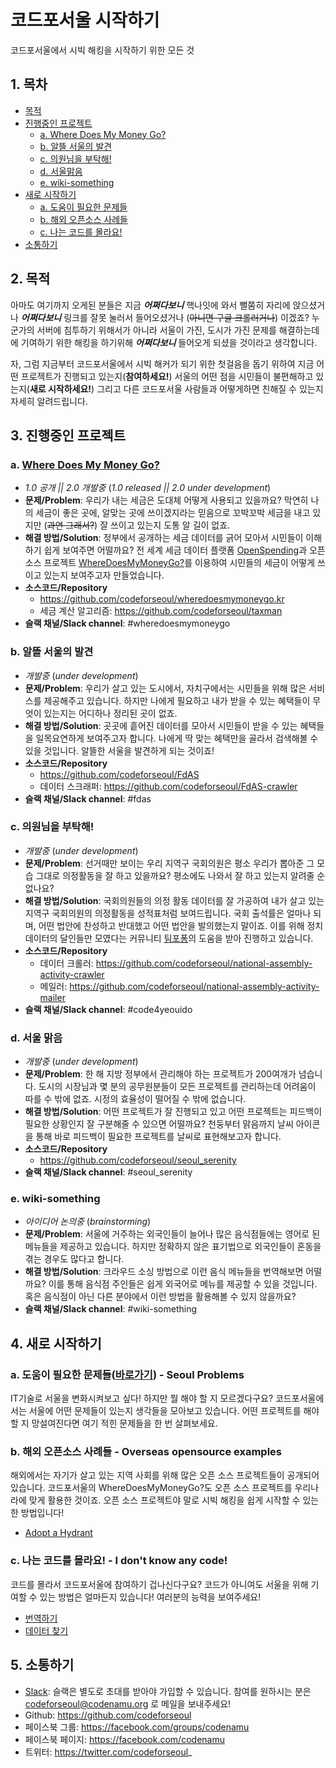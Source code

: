 코드포서울 시작하기
=================
코드포서울에서 시빅 해킹을 시작하기 위한 모든 것

## 1. 목차
  * [목적](#2-목적)
  * [진행중인 프로젝트](#3-진행중인-프로젝트)
    * [a. Where Does My Money Go?](#a-where-does-my-money-go)
    * [b. 알뜰 서울의 발견](#b-알뜰-서울의-발견)
    * [c. 의원님을 부탁해!](#c-의원님을-부탁해)
    * [d. 서울맑음](#d-서울-맑음)
    * [e. wiki-something](#e-wiki-something)
  * [새로 시작하기](#4-새로-시작하기)
    * [a. 도움이 필요한 문제들](#a-도움이-필요한-문제들바로가기)
    * [b. 해외 오픈소스 사례들](#b-해외-오픈소스-사례들)
    * [c. 나는 코드를 몰라요!](#c-나는-코드를-몰라요)
  * [소통하기](#5-소통하기)

## 2. 목적
아마도 여기까지 오게된 분들은 지금 **_어쩌다보니_** 핵나잇에 와서 뻘쭘히 자리에 앉으셨거나 **_어쩌다보니_** 링크를 잘못 눌러서 들어오셨거나 (~~아니면 구글 크롤러거나~~) 이겠죠? 누군가의 서버에 침투하기 위해서가 아니라 서울이 가진, 도시가 가진 문제를 해결하는데에 기여하기 위한 해킹을 하기위해 **_어쩌다보니_** 들어오게 되셨을 것이라고 생각합니다.

자, 그럼 지금부터 코드포서울에서 시빅 해커가 되기 위한 첫걸음을 돕기 위하여 지금 어떤 프로젝트가 진행되고 있는지(**참여하세요!**) 서울의 어떤 점을 시민들이 불편해하고 있는지(**새로 시작하세요!**) 그리고 다른 코드포서울 사람들과 어떻게하면 친해질 수 있는지 자세히 알려드립니다.

## 3. 진행중인 프로젝트

### a. [Where Does My Money Go?](http://wheredoesmymoneygo.kr)
  * _1.0 공개 || 2.0 개발중_ (_1.0 released || 2.0 under development_)
  * **문제/Problem**: 우리가 내는 세금은 도대체 어떻게 사용되고 있을까요? 막연히 나의 세금이 좋은 곳에, 알맞는 곳에 쓰이겠지라는 믿음으로 꼬박꼬박 세금을 내고 있지만 (~~과연 그래서?~~) 잘 쓰이고 있는지 도통 알 길이 없죠.
  * **해결 방법/Solution**: 정부에서 공개하는 세금 데이터를 긁어 모아서 시민들이 이해하기 쉽게 보여주면 어떨까요? 전 세계 세금 데이터 플랫폼 [OpenSpending]()과 오픈소스 프로젝트 [WhereDoesMyMoneyGo?]()를 이용하여 시민들의 세금이 어떻게 쓰이고 있는지 보여주고자 만들었습니다.
  * **소스코드/Repository** 
    * https://github.com/codeforseoul/wheredoesmymoneygo.kr
    * 세금 계산 알고리즘: https://github.com/codeforseoul/taxman
  * **슬랙 채널/Slack channel**: #wheredoesmymoneygo

### b. 알뜰 서울의 발견
  * _개발중_ (_under development_)
  * **문제/Problem**: 우리가 살고 있는 도시에서, 자치구에서는 시민들을 위해 많은 서비스를 제공해주고 있습니다. 하지만 나에게 필요하고 내가 받을 수 있는 혜택들이 무엇이 있는지는 어디하나 정리된 곳이 없죠.
  * **해결 방법/Solution**: 곳곳에 흩어진 데이터를 모아서 시민들이 받을 수 있는 혜택들을 일목요연하게 보여주고자 합니다. 나에게 딱 맞는 혜택만을 골라서 검색해볼 수 있을 것입니다. 알뜰한 서울을 발견하게 되는 것이죠!
  * **소스코드/Repository**
    * https://github.com/codeforseoul/FdAS
    * 데이터 스크래퍼: https://github.com/codeforseoul/FdAS-crawler
  * **슬랙 채널/Slack channel**: #fdas

### c. 의원님을 부탁해!
  * _개발중_ (_under development_)
  * **문제/Problem**: 선거때만 보이는 우리 지역구 국회의원은 평소 우리가 뽑아준 그 모습 그대로 의정활동을 잘 하고 있을까요? 평소에도 나와서 잘 하고 있는지 알려줄 순 없나요?
  * **해결 방법/Solution**: 국회의원들의 의정 활동 데이터를 잘 가공하여 내가 살고 있는 지역구 국회의원의 의정활동을 성적표처럼 보여드립니다. 국회 출석률은 얼마나 되며, 어떤 법안에 찬성하고 반대했고 어떤 법안을 발의했는지 말이죠. 이를 위해 정치 데이터의 달인들만 모였다는 커뮤니티 [팀포퐁](http://popong.com)의 도움을 받아 진행하고 있습니다.
  * **소스코드/Repository**
    * 데이터 크롤러: https://github.com/codeforseoul/national-assembly-activity-crawler
    * 메일러: https://github.com/codeforseoul/national-assembly-activity-mailer
  * **슬랙 채널/Slack channel**: #code4yeouido

### d. 서울 맑음
  * _개발중_ (_under development_)
  * **문제/Problem**: 한 해 지방 정부에서 관리해야 하는 프로젝트가 200여개가 넘습니다. 도시의 시장님과 몇 분의 공무원분들이 모든 프로젝트를 관리하는데 어려움이 따를 수 밖에 없죠. 시정의 효율성이 떨어질 수 밖에 없습니다.
  * **해결 방법/Solution**: 어떤 프로젝트가 잘 진행되고 있고 어떤 프로젝트는 피드백이 필요한 상황인지 잘 구분해줄 수 있으면 어떨까요? 천둥부터 맑음까지 날씨 아이콘을 통해 바로 피드백이 필요한 프로젝트를 날씨로 표현해보고자 합니다.
  * **소스코드/Repository**
    * https://github.com/codeforseoul/seoul_serenity
  * **슬랙 채널/Slack channel**: #seoul_serenity

### e. wiki-something
  * _아이디어 논의중_ (_brainstorming_)
  * **문제/Problem**: 서울에 거주하는 외국인들이 늘어나 많은 음식점들에는 영어로 된 메뉴들을 제공하고 있습니다. 하지만 정확하지 않은 표기법으로 외국인들이 혼동을 겪는 경우도 많다고 합니다.
  * **해결 방법/Solution**: 크라우드 소싱 방법으로 이런 음식 메뉴들을 번역해보면 어떨까요? 이를 통해 음식점 주인들은 쉽게 외국어로 메뉴를 제공할 수 있을 것입니다. 혹은 음식점이 아닌 다른 분야에서 이런 방법을 활용해볼 수 있지 않을까요?
  * **슬랙 채널/Slack channel**: #wiki-something

## 4. 새로 시작하기

### a. 도움이 필요한 문제들([바로가기](https://github.com/codeforseoul/seoulproblems)) - Seoul Problems
IT기술로 서울을 변화시켜보고 싶다! 하지만 뭘 해야 할 지 모르겠다구요? 코드포서울에서는 서울에 어떤 문제들이 있는지 생각들을 모아보고 있습니다. 어떤 프로젝트를 해야할 지 망설여진다면 여기 적힌 문제들을 한 번 살펴보세요.

### b. 해외 오픈소스 사례들 - Overseas opensource examples
해외에서는 자기가 살고 있는 지역 사회를 위해 많은 오픈 소스 프로젝트들이 공개되어 있습니다. 코드포서울의 WhereDoesMyMoneyGo?도 오픈 소스 프로젝트를 우리나라에 맞게 활용한 것이죠. 오픈 소스 프로젝트야 말로 시빅 해킹을 쉽게 시작할 수 있는 한 방법입니다!

  * [Adopt a Hydrant](http://www.adoptahydrant.org/)

### c. 나는 코드를 몰라요! - I don't know any code!
코드를 몰라서 코드포서울에 참여하기 겁나신다구요? 코드가 아니여도 서울을 위해 기여할 수 있는 방법은 얼마든지 있습니다! 여러분의 능력을 보여주세요!

  * [번역하기](#)
  * [데이터 찾기](#)

## 5. 소통하기
  * [Slack](https://slack.com/): 슬랙은 별도로 초대를 받아야 가입할 수 있습니다. 참여를 원하시는 분은 codeforseoul@codenamu.org 로 메일을 보내주세요!
  * Github: https://github.com/codeforseoul
  * 페이스북 그룹: https://facebook.com/groups/codenamu
  * 페이스북 페이지: https://facebook.com/codenamu
  * 트위터: https://twitter.com/codeforseoul_
